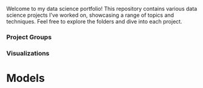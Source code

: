 Welcome to my data science portfolio! This repository contains various data science projects I've worked on, showcasing a range of topics and techniques. Feel free to explore the folders and dive into each project.
### Project Groups 
### Visualizations
# Models 


